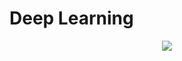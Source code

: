 # Deep Learning

<div align="center">
  <img src="https://www.tensorflow.org/images/tf_logo_horizontal.png">
</div>
